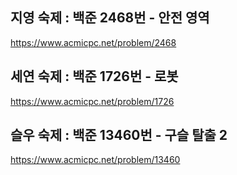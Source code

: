 ## 지영 숙제 : 백준 2468번 - 안전 영역
https://www.acmicpc.net/problem/2468

## 세연 숙제 : 백준 1726번 - 로봇
https://www.acmicpc.net/problem/1726

## 슬우 숙제 : 백준 13460번 - 구슬 탈출 2
https://www.acmicpc.net/problem/13460
